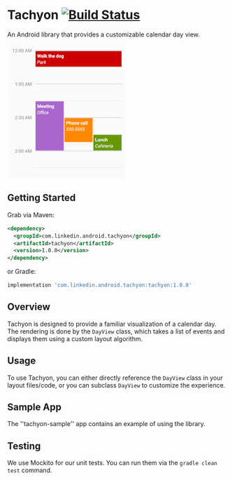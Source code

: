 Tachyon [![Build Status](https://travis-ci.com/linkedin/Tachyon.svg?branch=master)](https://travis-ci.com/linkedin/Tachyon)
========

An Android library that provides a customizable calendar day view.

![Alt text](screenshot.png "Tachyon Sample")

Getting Started
---------------

Grab via Maven:
```xml
<dependency>
  <groupId>com.linkedin.android.tachyon</groupId>
  <artifactId>tachyon</artifactId>
  <version>1.0.0</version>
</dependency>
```
or Gradle:
```groovy
implementation 'com.linkedin.android.tachyon:tachyon:1.0.0'
```

Overview
--------

Tachyon is designed to provide a familiar visualization of a calendar day. The rendering is done by the `DayView` class, which takes a list of events and displays them using a custom layout algorithm.

Usage
-----

To use Tachyon, you can either directly reference the `DayView` class in your layout files/code, or you can subclass `DayView` to customize the experience.

Sample App
----------

The ''tachyon-sample'' app contains an example of using the library.

Testing
-------

We use Mockito for our unit tests. You can run them via the `gradle clean test` command.
